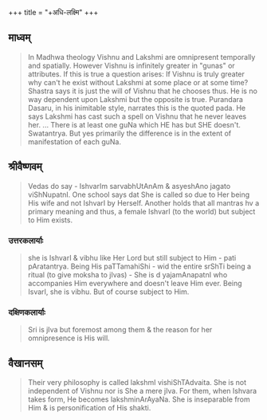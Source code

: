 +++
title = "+अधि-लक्ष्मि"
+++

## माध्वम्
> In Madhwa theology Vishnu and Lakshmi are omnipresent temporally and spatially. However Vishnu is infinitely greater in "gunas" or attributes. If this is true a question arises: If Vishnu is truly greater why can't he exist without Lakshmi at some place or at some time? Shastra says it is just the will of Vishnu that he chooses thus. He is no way dependent upon Lakshmi but the opposite is true. Purandara Dasaru, in his inimitable style, narrates this is the quoted pada. He says Lakshmi has cast such a spell on Vishnu that he never leaves her. ... There is at least one guNa which HE has but SHE doesn't. Swatantrya. But yes primarily the difference is in the extent of manifestation of each guNa.

## श्रीवैष्णवम्
> Vedas do say - IshvarIm sarvabhUtAnAm & asyeshAno jagato viShNupatnI. One school says dat She is called so due to Her being His wife and not IshvarI by Herself. Another holds that all mantras hv a primary meaning and thus, a female IshvarI (to the world) but subject to Him exists.

### उत्तरकलार्याः
>  she is IshvarI & vibhu like Her Lord but still subject to Him - pati pAratantrya. Being His paTTamahiShi - wid the entire srShTi being a ritual (to give moksha to jIvas) -  She is d yajamAnapatnI who accompanies Him everywhere and doesn't leave Him ever.  Being IsvarI, she is vibhu. But of course subject to Him. 

### दक्षिणकलार्याः
> Sri is jIva but foremost among them & the reason for her omnipresence is His will.

## वैखानसम्
> Their very philosophy is called lakshmI vishiShTAdvaita. She is not independent of Vishnu nor is She a mere jIva. For them, when Ishvara takes form, He becomes lakshminArAyaNa. She is inseparable from Him & is personification of His shakti.
